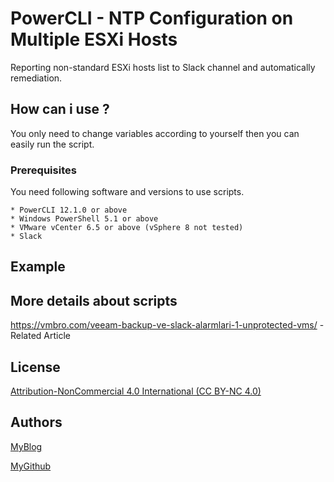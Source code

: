 # PowerCLI - NTP Configuration on Multiple ESXi Hosts
Reporting non-standard ESXi hosts list to Slack channel and automatically remediation. 

## How can i use ?

You only need to change variables according to yourself then you can easily run the script.

### Prerequisites

You need following software and versions to use scripts.

```
* PowerCLI 12.1.0 or above
* Windows PowerShell 5.1 or above
* VMware vCenter 6.5 or above (vSphere 8 not tested)
* Slack
```
## Example



## More details about scripts

https://vmbro.com/veeam-backup-ve-slack-alarmlari-1-unprotected-vms/ - Related Article



## License

[Attribution-NonCommercial 4.0 International (CC BY-NC 4.0)](https://creativecommons.org/licenses/by-nc/4.0/)

## Authors


[MyBlog](https://vmbro.com/)

[MyGithub](https://github.com/vmbro)



